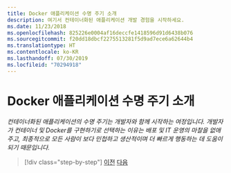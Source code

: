 ```yaml
---
title: Docker 애플리케이션 수명 주기 소개
description: 여기서 컨테이너화된 애플리케이션 개발 경험을 시작하세요.
ms.date: 11/23/2018
ms.openlocfilehash: 825226e0004af16deccfe1418596d91d6438b076
ms.sourcegitcommit: f20dd18dbcf2275513281f5d9ad7ece6a62644b4
ms.translationtype: HT
ms.contentlocale: ko-KR
ms.lasthandoff: 07/30/2019
ms.locfileid: "70294918"
---
```

# <a name="introduction-tothe-docker-application-life-cycle"></a>Docker 애플리케이션 수명 주기 소개

*컨테이너화된 애플리케이션의 수명 주기는 개발자와 함께 시작하는 여정입니다. 개발자가 컨테이너 및 Docker를 구현하기로 선택하는 이유는 배포 및 IT 운영의 마찰을 없애주고, 최종적으로 모든 사람이 보다 민첩하고 생산적이며 더 빠르게 행동하는 데 도움이 되기 때문입니다.*

>[!div class="step-by-step"]
>[이전](../docker-containers-images-and-registries.md)
>[다음](containers-foundation-for-devops-collaboration.md)
